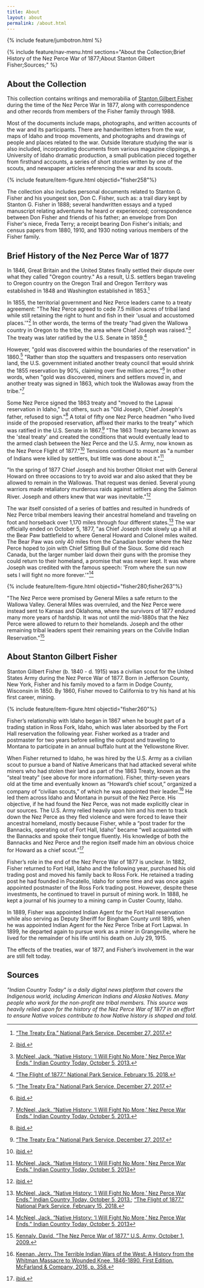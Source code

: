 ```yaml
---
title: About
layout: about
permalink: /about.html
---
```

{% include feature/jumbotron.html %} 

{% include feature/nav-menu.html sections="About the Collection;Brief History of the Nez Perce War of 1877;About Stanton Gilbert Fisher;Sources;" %} 

## About the Collection

This collection contains writings and memorabilia of [Stanton Gilbert Fisher](#about-stanton-gilbert-fisher) during the time of the Nez Perce War in 1877, along with correspondence and other records from members of the Fisher family through 1988. 

Most of the documents include maps, photographs, and written accounts of the war and its participants. There are handwritten letters from the war, maps of Idaho and troop movements, and photographs and drawings of people and places related to the war. Outside literature studying the war is also included, incorporating documents from various magazine clippings, a University of Idaho dramatic production, a small publication pieced together from firsthand accounts, a series of short stories written by one of the scouts, and newspaper articles referencing the war and its scouts. 

{% include feature/item-figure.html objectid="fisher258"%}

The collection also includes personal documents related to Stanton G. Fisher and his youngest son, Don C. Fisher, such as: a trail diary kept by Stanton G. Fisher in 1888; several handwritten essays and a typed manuscript relating adventures he heard or experienced; correspondence between Don Fisher and friends of his father; an envelope from Don Fisher's niece, Freda Terry; a receipt bearing Don Fisher's initials; and census papers from 1880, 1910, and 1930 noting various members of the Fisher family.

## Brief History of the Nez Perce War of 1877

In 1846, Great Britain and the United States finally settled their dispute over what they called "Oregon country." As a result, U.S. settlers began traveling to Oregon country on the Oregon Trail and Oregon Territory was established in 1848 and Washington established in 1853.[^1]

In 1855, the territorial government and Nez Perce leaders came to a treaty agreement: "The Nez Perce agreed to cede 7.5 million acres of tribal land while still retaining the right to hunt and fish in their 'usual and accustomed places.'"[^2] In other words, the terms of the treaty "had given the Wallowa country in Oregon to the tribe, the area where Chief Joseph was raised."[^3] The treaty was later ratified by the U.S. Senate in 1859.[^4]

However, "gold was discovered within the boundaries of the reservation" in 1860.[^5] "Rather than stop the squatters and trespassers onto reservation land, the U.S. government initiated another treaty council that would shrink the 1855 reservation by 90%, claiming over five million acres."[^6] In other words, when "gold was discovered, miners and settlers moved in, and another treaty was signed in 1863, which took the Wallowas away from the tribe."[^7]

Some Nez Perce signed the 1863 treaty and "moved to the Lapwai reservation in Idaho," but others, such as "Old Joseph, Chief Joseph's father, refused to sign."[^8] A total of fifty one Nez Perce headmen "who lived inside of the proposed reservation, affixed their marks to the treaty" which was ratified in the U.S. Senate in 1867.[^9] "The 1863 Treaty became known as the 'steal treaty' and created the conditions that would eventually lead to the armed clash between the Nez Perce and the U.S. Army, now known as the Nez Perce Flight of 1877."[^10] Tensions continued to mount as "a number of Indians were killed by settlers, but little was done about it."[^11]

"In the spring of 1877 Chief Joseph and his brother Ollokot met with General Howard on three occasions to try to avoid war and also asked that they be allowed to remain in the Wallowas. That request was denied. Several young warriors made retaliatory murderous raids against settlers along the Salmon River. Joseph and others knew that war was inevitable."[^12]

The war itself consisted of a series of battles and resulted in hundreds of Nez Perce tribal members leaving their ancestral homeland and traveling on foot and horseback over 1,170 miles through four different states.[^13] The war officially ended on October 5, 1877, "as Chief Joseph rode slowly up a hill at the Bear Paw battlefield to where General Howard and Colonel miles waited. The Bear Paw was only 40 miles from the Canadian border where the Nez Perce hoped to join with Chief Sitting Bull of the Sioux. Some did reach Canada, but the larger number laid down their guns with the promise they could return to their homeland, a promise that was never kept. It was where Joseph was credited with the famous speech: 'From where the sun now sets I will fight no more forever.'"[^14]

{% include feature/item-figure.html objectid="fisher280;fisher263"%}


"The Nez Perce were promised by General Miles a safe return to the Wallowa Valley. General Miles was overruled, and the Nez Perce were instead sent to Kansas and Oklahoma, where the survivors of 1877 endured many more years of hardship. It was not until the mid-1880s that the Nez Perce were allowed to return to their homelands. Joseph and the other remaining tribal leaders spent their remaining years on the Colville Indian Reservation."[^15]

## About Stanton Gilbert Fisher

Stanton Gilbert Fisher (b. 1840 - d. 1915) was a civilian scout for the United States Army during the Nez Perce War of 1877. Born in Jefferson County, New York, Fisher and his family moved to a farm in Dodge County, Wisconsin in 1850. By 1860, Fisher moved to California to try his hand at his first career, mining.

{% include feature/item-figure.html objectid="fisher260"%}

Fisher’s relationship with Idaho began in 1867 when he bought part of a trading station in Ross Fork, Idaho, which was later absorbed by the Fort Hall reservation the following year. Fisher worked as a trader and postmaster for two years before selling the outpost and traveling to Montana to participate in an annual buffalo hunt at the Yellowstone River. 

When Fisher returned to Idaho, he was hired by the U.S. Army as a civilian scout to pursue a band of Native Americans that had attacked several white miners who had stolen their land as part of the 1863 Treaty, known as the “steal treaty” (see above for more information). Fisher, thirty-seven years old at the time and eventually known as “Howard’s chief scout,” organized a company of “civilian scouts,” of which he was appointed their leader.[^16] He led them across Idaho and Montana in pursuit of the Nez Perce. His objective, if he had found the Nez Perce, was not made explicitly clear in our sources. The U.S. Army relied heavily upon him and his men to track down the Nez Perce as they fled violence and were forced to leave their ancestral homeland, mostly because Fisher, while a “post trader for the Bannacks, operating out of Fort Hall, Idaho” became “well acquainted with the Bannacks and spoke their tongue fluently. His knowledge of both the Bannacks and Nez Perce and the region itself made him an obvious choice for Howard as a chief scout.”[^17]

Fisher’s role in the end of the Nez Perce War of 1877 is unclear. In 1882, Fisher returned to Fort Hall, Idaho and the following year, purchased his old trading post and moved his family back to Ross Fork. He retained a trading post he had founded in Pocatello, Idaho for some time and was once again appointed postmaster of the Ross Fork trading post. However, despite these investments, he continued to travel in pursuit of mining work. In 1888, he kept a journal of his journey to a mining camp in Custer County, Idaho.

In 1889, Fisher was appointed Indian Agent for the Fort Hall reservation while also serving as Deputy Sheriff for Bingham County until 1895, when he was appointed Indian Agent for the Nez Perce Tribe at Fort Lapwai. In 1899, he departed again to pursue work as a miner in Grangeville, where he lived for the remainder of his life until his death on July 29, 1915.

The effects of the treaties, war of 1877, and Fisher’s involvement in the war are still felt today.

## Sources

*"Indian Country Today" is a daily digital news platform that covers the Indigenous world, including American Indians and Alaska Natives. Many people who work for the non-profit are tribal members. This source was heavily relied upon for the history of the Nez Perce War of 1877 in an effort to ensure Native voices contribute to how Native history is shaped and told.*

[^1]: [“The Treaty Era.” National Park Service, December 27, 2017.](https://www.nps.gov/nepe/learn/historyculture/the-treaty-era.htm)

[^2]: [ibid.](https://www.nps.gov/nepe/learn/historyculture/the-treaty-era.htm)

[^3]: [McNeel, Jack. “Native History: ‘I Will Fight No More,’ Nez Perce War Ends.” Indian Country Today, October 5, 2013.](https://indiancountrytoday.com/archive/native-history-i-will-fight-no-more-nez-perce-war-ends-WsmU7CM0IUypJSOGtTsOdw)

[^4]: [“The Flight of 1877.” National Park Service, February 15, 2018.](https://www.nps.gov/nepe/learn/historyculture/1877.htm)

[^5]: [“The Treaty Era.” National Park Service, December 27, 2017.](https://www.nps.gov/nepe/learn/historyculture/the-treaty-era.htm)

[^6]: [ibid.](https://www.nps.gov/nepe/learn/historyculture/the-treaty-era.htm)

[^7]: [McNeel, Jack. “Native History: ‘I Will Fight No More,’ Nez Perce War Ends.” Indian Country Today, October 5, 2013.](https://indiancountrytoday.com/archive/native-history-i-will-fight-no-more-nez-perce-war-ends-WsmU7CM0IUypJSOGtTsOdw)

[^8]: [ibid.](https://indiancountrytoday.com/archive/native-history-i-will-fight-no-more-nez-perce-war-ends-WsmU7CM0IUypJSOGtTsOdw)

[^9]: [“The Treaty Era.” National Park Service, December 27, 2017.](https://www.nps.gov/nepe/learn/historyculture/the-treaty-era.htm)

[^10]: [ibid.](https://www.nps.gov/nepe/learn/historyculture/the-treaty-era.htm)

[^11]: [McNeel, Jack. “Native History: ‘I Will Fight No More,’ Nez Perce War Ends.” Indian Country Today, October 5, 2013](https://indiancountrytoday.com/archive/native-history-i-will-fight-no-more-nez-perce-war-ends-WsmU7CM0IUypJSOGtTsOdw)

[^12]: [ibid.](https://indiancountrytoday.com/archive/native-history-i-will-fight-no-more-nez-perce-war-ends-WsmU7CM0IUypJSOGtTsOdw)

[^13]: [McNeel, Jack. “Native History: ‘I Will Fight No More,’ Nez Perce War Ends.” Indian Country Today, October 5, 2013.](https://indiancountrytoday.com/archive/native-history-i-will-fight-no-more-nez-perce-war-ends-WsmU7CM0IUypJSOGtTsOdw); [“The Flight of 1877.” National Park Service, February 15, 2018.](https://www.nps.gov/nepe/learn/historyculture/1877.htm)

[^14]: [McNeel, Jack. “Native History: ‘I Will Fight No More,’ Nez Perce War Ends.” Indian Country Today, October 5, 2013](https://indiancountrytoday.com/archive/native-history-i-will-fight-no-more-nez-perce-war-ends-WsmU7CM0IUypJSOGtTsOdw)

[^15]: [Kennaly, David. “The Nez Perce War of 1877.” U.S. Army, October 1, 2009.](https://www.army.mil/article/28124/the_nez_perce_war_of_1877)

[^16]: [Keenan, Jerry. The Terrible Indian Wars of the West: A History from the Whitman Massacre to Wounded Knee, 1846-1890. First Edition. McFarland & Company, 2016, p. 358.](https://books.google.com/books?id=AUH8CwAAQBAJ&printsec=frontcover#v=onepage&q=fisher&f=false)

[^17]: [ibid.](https://books.google.com/books?id=AUH8CwAAQBAJ&printsec=frontcover#v=onepage&q=fisher&f=false)